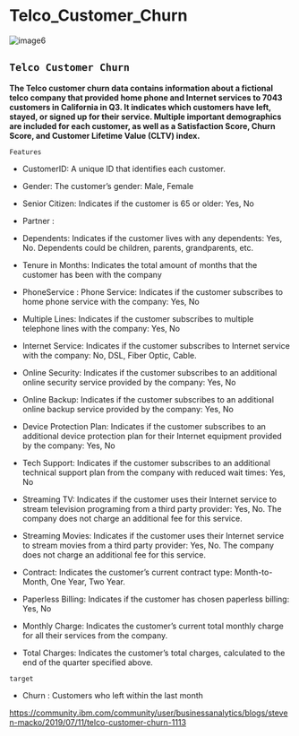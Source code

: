 # Telco_Customer_Churn

![image6](https://user-images.githubusercontent.com/81787449/132009565-9b5f6f66-adfd-4b55-b1b7-754ca82da931.png)

## `Telco Customer Churn `
**The Telco customer churn data contains information about a fictional telco company that provided home phone and Internet services to 7043 customers in California in Q3. It indicates which customers have left, stayed, or signed up for their service. Multiple important demographics are included for each customer, as well as a Satisfaction Score, Churn Score, and Customer Lifetime Value (CLTV) index.**

`Features`
* CustomerID: A unique ID that identifies each customer.

* Gender: The customer’s gender: Male, Female

* Senior Citizen: Indicates if the customer is 65 or older: Yes, No

* Partner :

* Dependents: Indicates if the customer lives with any dependents: Yes, No. Dependents could be     children, parents, grandparents, etc.

* Tenure in Months: Indicates the total amount of months that the customer has been with the company

* PhoneService : Phone Service: Indicates if the customer subscribes to home phone service with the company: Yes, No

* Multiple Lines: Indicates if the customer subscribes to multiple telephone lines with the company: Yes, No

* Internet Service: Indicates if the customer subscribes to Internet service with the company: No, DSL, Fiber Optic, Cable.

* Online Security: Indicates if the customer subscribes to an additional online security service provided by the company: Yes, No

* Online Backup: Indicates if the customer subscribes to an additional online backup service provided by the company: Yes, No

* Device Protection Plan: Indicates if the customer subscribes to an additional device protection plan for their Internet equipment provided by the company: Yes, No

* Tech Support: Indicates if the customer subscribes to an additional technical support plan from the company with reduced wait times: Yes, No

* Streaming TV: Indicates if the customer uses their Internet service to stream television programing from a third party provider: Yes, No. The company does not charge an additional fee for this service.

* Streaming Movies: Indicates if the customer uses their Internet service to stream movies from a third party provider: Yes, No. The company does not charge an additional fee for this service.

* Contract: Indicates the customer’s current contract type: Month-to-Month, One Year, Two Year.

* Paperless Billing: Indicates if the customer has chosen paperless billing: Yes, No

* Monthly Charge: Indicates the customer’s current total monthly charge for all their services from the company.

* Total Charges: Indicates the customer’s total charges, calculated to the end of the quarter specified above.


`target`
* Churn : Customers who left within the last month

https://community.ibm.com/community/user/businessanalytics/blogs/steven-macko/2019/07/11/telco-customer-churn-1113
